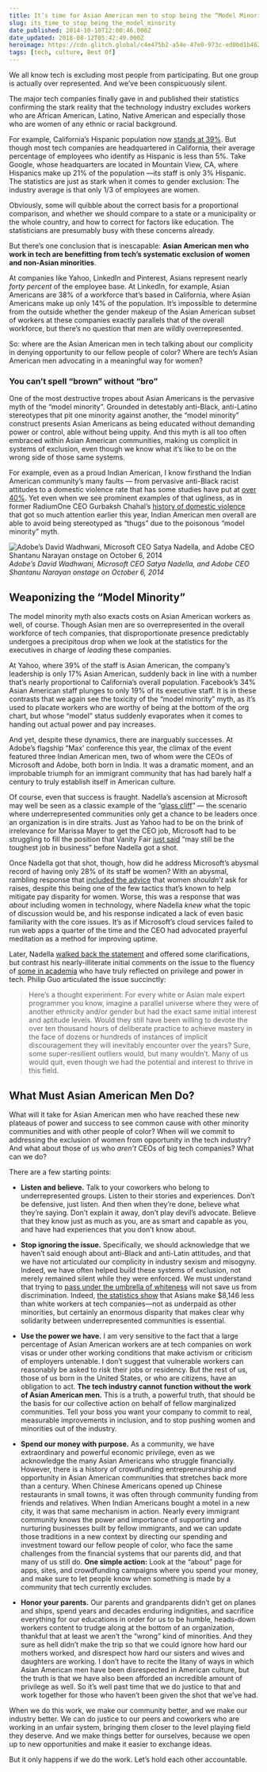 ```yaml
---
title: It’s time for Asian American men to stop being the “Model Minority” in tech.
slug: its_time_to_stop_being_the_model_minority
date_published: 2014-10-10T12:00:46.000Z
date_updated: 2018-08-12T05:42:49.000Z
heroimage: https://cdn.glitch.global/c4e475b2-a54e-47e0-973c-ed0bd1b46262/green-switches.jpeg?v=1670197419105
tags: [tech, culture, Best Of]
---
```


We all know tech is excluding most people from participating. But one group is actually over represented. And we’ve been conspicuously silent.

The major tech companies finally gave in and published their statistics confirming the stark reality that the technology industry excludes workers who are African American, Latino, Native American and especially those who are women of any ethnic or racial background.

For example, California’s Hispanic population now [stands at 39%](http://www.pewresearch.org/fact-tank/2014/01/24/in-2014-latinos-will-surpass-whites-as-largest-racialethnic-group-in-california/). But though most tech companies are headquartered in California, their average percentage of employees who identify as Hispanic is less than 5%. Take Google, whose headquarters are located in Mountain View, CA, where Hispanics make up 21% of the population —its staff is only 3% Hispanic. The statistics are just as stark when it comes to gender exclusion: The industry average is that only 1/3 of employees are women.

Obviously, some will quibble about the correct basis for a proportional comparison, and whether we should compare to a state or a municipality or the whole country, and how to correct for factors like education. The statisticians are presumably busy with these concerns already.

But there’s one conclusion that is inescapable: **Asian American men who work in tech are benefitting from tech’s systematic exclusion of women and non-Asian minorities**.

At companies like Yahoo, LinkedIn and Pinterest, Asians represent nearly _forty percent_ of the employee base. At LinkedIn, for example, Asian Americans are 38% of a workforce that’s based in California, where Asian Americans make up only 14% of the population. It’s impossible to determine from the outside whether the gender makeup of the Asian American subset of workers at these companies exactly parallels that of the overall workforce, but there’s no question that men are wildly overrepresented.

So: where are the Asian American men in tech talking about our complicity in denying opportunity to our fellow people of color? Where are tech’s Asian American men advocating in a meaningful way for women?

### You can’t spell “brown” without “bro”

One of the most destructive tropes about Asian Americans is the pervasive myth of the “model minority”. Grounded in detestably anti-Black, anti-Latino stereotypes that pit one minority against another, the “model minority” construct presents Asian Americans as being educated without demanding power or control, able without being uppity. And this myth is all too often embraced within Asian American communities, making us complicit in systems of exclusion, even though we know what it’s like to be on the wrong side of those same systems.

For example, even as a proud Indian American, I know firsthand the Indian American community’s many faults — from pervasive anti-Black racist attitudes to a domestic violence rate that has some studies have put at [over 40%](http://www.americanbar.org/groups/domestic_violence/resources/statistics.html#south_asians). Yet even when we see prominent examples of that ugliness, as in former RadiumOne CEO Gurbaksh Chahal’s [history of domestic violence](http://www.newyorker.com/tech/elements/gurbaksh-chahals-ugly-revenge) that got so much attention earlier this year, Indian American men overall are able to avoid being stereotyped as “thugs” due to the poisonous “model minority” myth.

![Adobe’s David Wadhwani, Microsoft CEO Satya Nadella, and Adobe CEO Shantanu Narayan onstage on October 6, 2014](https://cdn.glitch.global/c4e475b2-a54e-47e0-973c-ed0bd1b46262/google-adobe.jpeg?v=1670197418667 "Adobe’s David Wadhwani, Microsoft CEO Satya Nadella, and Adobe CEO Shantanu Narayan onstage on October 6, 2014")
_Adobe’s David Wadhwani, Microsoft CEO Satya Nadella, and Adobe CEO Shantanu Narayan onstage on October 6, 2014_

## Weaponizing the “Model Minority”

The model minority myth also exacts costs on Asian American workers as well, of course. Though Asian men are so overrepresented in the overall workforce of tech companies, that disproportionate presence predictably undergoes a precipitous drop when we look at the statistics for the executives in charge of _leading_ these companies.

At Yahoo, where 39% of the staff is Asian American, the company’s leadership is only 17% Asian American, suddenly back in line with a number that’s nearly proportional to California’s overall population. Facebook’s 34% Asian American staff plunges to only 19% of its executive staff. It is in these contrasts that we again see the toxicity of the “model minority” myth, as it’s used to placate workers who are worthy of being at the bottom of the org chart, but whose “model” status suddenly evaporates when it comes to handing out actual power and pay increases.

And yet, despite these dynamics, there are inarguably successes. At Adobe’s flagship “Max’ conference this year, the climax of the event featured three Indian American men, two of whom were the CEOs of Microsoft and Adobe, both born in India. It was a dramatic moment, and an improbable triumph for an immigrant community that has had barely half a century to truly establish itself in American culture.

Of course, even that success is fraught. Nadella’s ascension at Microsoft may well be seen as a classic example of the “<a href="http://psychology.exeter.ac.uk/research/glasscliff/">glass cliff</a>” — the scenario where underrepresented communities only get a chance to be leaders once an organization is in dire straits. Just as Yahoo had to be on the brink of irrelevance for Marissa Mayer to get the CEO job, Microsoft had to be struggling to fill the position that Vanity Fair <a href="http://www.vanityfair.com/business/2014/11/satya-nadella-bill-gates-steve-ballmer-microsoft">just said</a> “may still be the toughest job in business” before Nadella got a shot.

Once Nadella got that shot, though, how did he address Microsoft’s abysmal record of having only 28% of its staff be women? With an abysmal, rambling response that <a href="http://readwrite.com/2014/10/09/nadella-women-dont-ask-for-raise">included the advice</a> that women _shouldn’t_ ask for raises, despite this being one of the few tactics that’s known to help mitigate pay disparity for women. Worse, this was a response that was _about_ including women in technology, where Nadella _knew_ what the topic of discussion would be, and his response indicated a lack of even basic familiarity with the core issues. It’s as if Microsoft’s cloud services failed to run web apps a quarter of the time and the CEO had advocated prayerful meditation as a method for improving uptime.

Later, Nadella <a href="http://recode.net/2014/10/09/microsoft-ceo-satya-nadella-on-women-gaffe-i-answered-that-question-completely-wrong/">walked back the statement</a> and offered some clarifications, but contrast his nearly-illiterate initial comments on the issue to the fluency of <a href="http://pgbovine.net/tech-privilege.htm">some in academia</a> who have truly reflected on privilege and power in tech. Philip Guo articulated the issue succinctly:

> Here’s a thought experiment: For every white or Asian male expert programmer you know, imagine a parallel universe where they were of another ethnicity and/or gender but had the exact same initial interest and aptitude levels. Would they still have been willing to devote the over ten thousand hours of deliberate practice to achieve mastery in the face of dozens or hundreds of instances of implicit discouragement they will inevitably encounter over the years? Sure, some super-resilient outliers would, but many wouldn’t. Many of us would quit, even though we had the potential and interest to thrive in this field.

## What Must Asian American Men Do?

What will it take for Asian American men who have reached these new plateaus of power and success to see common cause with other minority communities and with other people of color? When will we commit to addressing the exclusion of women from opportunity in the tech industry? And what about those of us who _aren’t_ CEOs of big tech companies? What can we do?

There are a few starting points:

* **Listen and believe.** Talk to your coworkers who belong to underrepresented groups. Listen to their stories and experiences. Don’t be defensive, just listen. And then when they’re done, believe what they’re saying. Don’t explain it away, don’t play devil’s advocate. Believe that they know just as much as you, are as smart and capable as you, and have had experiences that you don’t know about.

* **Stop ignoring the issue.** Specifically, we should acknowledge that we haven’t said enough about anti-Black and anti-Latin attitudes, and that we have not articulated our complicity in industry sexism and misogyny. Indeed, we have often helped build these systems of exclusion, not merely remained silent while they were enforced. We must understand that trying to <a href="http://america.aljazeera.com/opinions/2014/8/asian-americans-racecomplicitymodelminority.html">pass under the umbrella of whiteness</a> will not save us from discrimination. Indeed, <a href="http://www.usatoday.com/story/tech/2014/10/09/high-tech-pay-gap-hispanics-asians-african-americans/16606121/">the statistics show</a> that Asians make $8,146 less than white workers at tech companies—not as underpaid as other minorities, but certainly an enormous disparity that makes clear why solidarity between underrepresented communities is essential.

* **Use the power we have.** I am very sensitive to the fact that a large percentage of Asian American workers are at tech companies on work visas or under other working conditions that make activism or criticism of employers untenable. I don’t suggest that vulnerable workers can reasonably be asked to risk their jobs or residency. But the rest of us, those of us born in the United States, or who are citizens, have an obligation to act. **The tech industry cannot function without the work of Asian American men.** This is a truth, a powerful truth, that should be the basis for our collective action on behalf of fellow marginalized communities. Tell your boss you want your company to commit to real, measurable improvements in inclusion, and to stop pushing women and minorities out of the industry.

* **Spend our money with purpose.** As a community, we have extraordinary and powerful economic privilege, even as we acknowledge the many Asian Americans who struggle financially. However, there is a history of crowdfunding entrepreneurship and opportunity in Asian American communities that stretches back more than a century. When Chinese Americans opened up Chinese restaurants in small towns, it was often through community funding from friends and relatives. When Indian Americans bought a motel in a new city, it was that same mechanism in action. Nearly every immigrant community knows the power and importance of supporting and nurturing businesses built by fellow immigrants, and we can update those traditions in a new context by directing our spending and investment toward our fellow people of color, who face the same challenges from the financial systems that our parents did, and that many of us still do. **One simple action:** Look at the “about” page for apps, sites, and crowdfunding campaigns where you spend your money, and make sure to let people know when something is made by a community that tech currently excludes.

* **Honor your parents.** Our parents and grandparents didn’t get on planes and ships, spend years and decades enduring indignities, and sacrifice everything for our educations in order for us to be humble, heads-down workers content to trudge along at the bottom of an organization, thankful that at least we aren’t the “wrong” kind of minorities. And they sure as hell didn’t make the trip so that we could ignore how hard our mothers worked, and disrespect how hard our sisters and wives and daughters are working. I don’t have to recite the litany of ways in which Asian American men have been disrespected in American culture, but the truth is that we have also been afforded an incredible amount of privilege as well. So it’s well past time that we do justice to that and work together for those who haven’t been given the shot that we’ve had.

When we do this work, we make our community better, and we make our industry better. We can do justice to our peers and coworkers who are working in an unfair system, bringing them closer to the level playing field they deserve. And we make things better for ourselves, because we open up to new opportunities and make it easier to exchange ideas.

But it only happens if we do the work. Let’s hold each other accountable.
